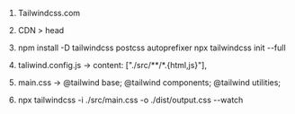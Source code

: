 1. Tailwindcss.com 
2. CDN > head 
3. npm install -D tailwindcss postcss autoprefixer
   npx tailwindcss init --full

4. taliwind.config.js ->   content: ["./src/**/*.{html,js}"],

5. main.css -> @tailwind base;
               @tailwind components;
               @tailwind utilities;

6. npx tailwindcss -i ./src/main.css -o ./dist/output.css --watch
